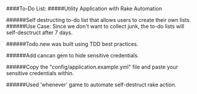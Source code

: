 ####To-Do List:
#####Utility Application with Rake Automation

######Self destructing to-do list that allows users to create their own lists. 
######Use Case: Since we don't want to collect junk, the to-do lists will self-desctruct after 7 days. 

######Todo.new was built using TDD best practices. 

######Add cancan gem to hide sensitive credentials.

######Copy the "config/application.example.yml" file and paste your sensitive credentials within.

######Used 'whenever' game to automate self-destruct rake action. 
